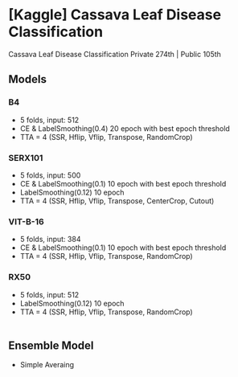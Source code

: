 # **[Kaggle] Cassava Leaf Disease Classification**
Cassava Leaf Disease Classification 
Private 274th | Public 105th
<br>

## **Models**
### **B4**
- 5 folds, input: 512
- CE & LabelSmoothing(0.4) 20 epoch with best epoch threshold
- TTA = 4 (SSR, Hflip, Vflip, Transpose, RandomCrop)
### **SERX101**
- 5 folds, input: 500
- CE & LabelSmoothing(0.1) 10 epoch with best epoch threshold
- LabelSmoothing(0.12) 10 epoch
- TTA = 4 (SSR, Hflip, Vflip, Transpose, CenterCrop, Cutout)
### **VIT-B-16**
- 5 folds, input: 384
- CE & LabelSmoothing(0.1) 10 epoch with best epoch threshold
- TTA = 4 (SSR, Hflip, Vflip, Transpose, RandomCrop)
### **RX50**
- 5 folds, input: 512
- LabelSmoothing(0.12) 10 epoch
- TTA = 4 (SSR, Hflip, Vflip, Transpose, RandomCrop)
<br><br>

## **Ensemble Model**
- Simple Averaing





